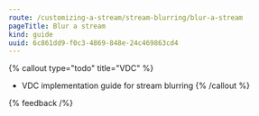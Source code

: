 ```yaml
---
route: /customizing-a-stream/stream-blurring/blur-a-stream
pageTitle: Blur a stream
kind: guide
uuid: 6c861dd9-f0c3-4869-848e-24c469863cd4
---
```


{% callout type="todo" title="VDC" %}
- VDC implementation guide for stream blurring 
{% /callout %}

{% feedback /%}